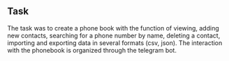 ## Task
The task was to create a phone book with the function of viewing, adding new contacts, searching for a phone number by name, deleting a contact, importing and exporting data in several formats (csv, json).
The interaction with the phonebook is organized through the telegram bot.

